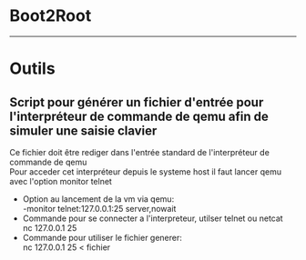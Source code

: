 # Boot2Root
<hr/>
<h1>Outils</h1>
<h2>Script pour générer un fichier d'entrée pour l'interpréteur de commande de qemu afin de simuler une saisie clavier</h2>
<p>Ce fichier doit être rediger dans l'entrée standard de l'interpréteur de commande de qemu<br/>
Pour acceder cet interpréteur depuis le systeme host il faut lancer qemu avec l'option monitor telnet</p>
<ul>
<li>Option au lancement de la vm via qemu:<br/>
-monitor telnet:127.0.0.1:25 server,nowait</li>

<li>Commande pour se connecter a l'interpreteur, utilser telnet ou netcat<br/>
nc 127.0.0.1 25</li>

<li>Commande pour utiliser le fichier generer:<br/>
nc 127.0.0.1 25 < fichier</li>
<ul>
